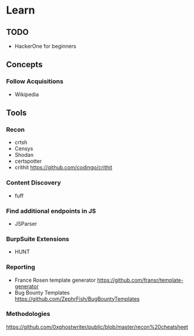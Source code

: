 # Learn

## TODO
- HackerOne for beginners

## Concepts

### Follow Acquisitions
- Wikipedia

## Tools

### Recon
- crtsh
- Censys
- Shodan
- certspotter
- crithit https://github.com/codingo/crithit

### Content Discovery
- fuff

### Find additional endpoints in JS
- JSParser

### BurpSuite Extensions
- HUNT

### Reporting
- France Rosen template generator https://github.com/fransr/template-generator
- Bug Bounty Templates https://github.com/ZephrFish/BugBountyTemplates

### Methodologies
https://github.com/0xghostwriter/public/blob/master/recon%20cheatsheet
